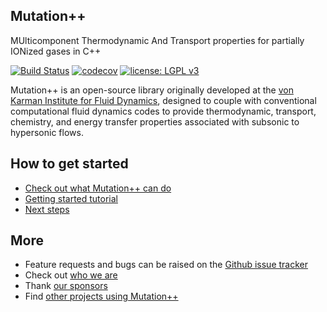 <a id="top"></a>

## Mutation++
MUlticomponent Thermodynamic And Transport properties for partially IONized gases in C++

[![Build Status](https://travis-ci.org/mutationpp/Mutationpp.svg?branch=master)](https://travis-ci.org/mutationpp/Mutationpp)
[![codecov](https://codecov.io/gh/mutationpp/Mutationpp/branch/master/graph/badge.svg)](https://codecov.io/gh/mutationpp/Mutationpp)
[![license: LGPL v3](https://img.shields.io/badge/License-LGPL%20v3-blue.svg)](https://www.gnu.org/licenses/lgpl-3.0)

Mutation++ is an open-source library originally developed at the [von Karman Institute for Fluid Dynamics](https://www.vki.ac.be), designed to couple with conventional computational fluid dynamics codes to provide thermodynamic, transport, chemistry, and energy transfer properties associated with subsonic to hypersonic flows.

## How to get started
* [Check out what Mutation++ can do](docs/capabilities.md#top)
* [Getting started tutorial](docs/getting-started.md#top)
* [Next steps](docs/Readme.md#top)

## More
* Feature requests and bugs can be raised on the [Github issue tracker](https://github.com/mutationpp/Mutationpp/issues)
* Check out [who we are](docs/contributors.md#top)
* Thank [our sponsors](docs/funding.md#top)
* Find [other projects using Mutation++](docs/users.md#top)